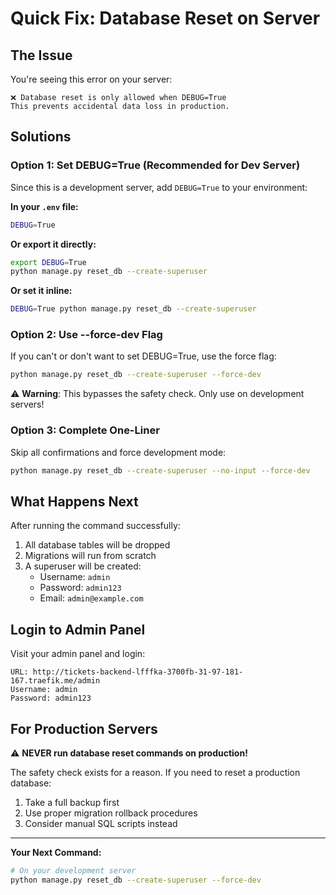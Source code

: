 # Quick Fix: Database Reset on Server

## The Issue

You're seeing this error on your server:

```
❌ Database reset is only allowed when DEBUG=True
This prevents accidental data loss in production.
```

## Solutions

### Option 1: Set DEBUG=True (Recommended for Dev Server)

Since this is a development server, add `DEBUG=True` to your environment:

**In your `.env` file:**
```bash
DEBUG=True
```

**Or export it directly:**
```bash
export DEBUG=True
python manage.py reset_db --create-superuser
```

**Or set it inline:**
```bash
DEBUG=True python manage.py reset_db --create-superuser
```

### Option 2: Use --force-dev Flag

If you can't or don't want to set DEBUG=True, use the force flag:

```bash
python manage.py reset_db --create-superuser --force-dev
```

⚠️ **Warning**: This bypasses the safety check. Only use on development servers!

### Option 3: Complete One-Liner

Skip all confirmations and force development mode:

```bash
python manage.py reset_db --create-superuser --no-input --force-dev
```

## What Happens Next

After running the command successfully:

1. All database tables will be dropped
2. Migrations will run from scratch
3. A superuser will be created:
   - Username: `admin`
   - Password: `admin123`
   - Email: `admin@example.com`

## Login to Admin Panel

Visit your admin panel and login:

```
URL: http://tickets-backend-lfffka-3700fb-31-97-181-167.traefik.me/admin
Username: admin
Password: admin123
```

## For Production Servers

⚠️ **NEVER run database reset commands on production!**

The safety check exists for a reason. If you need to reset a production database:
1. Take a full backup first
2. Use proper migration rollback procedures
3. Consider manual SQL scripts instead

---

**Your Next Command:**

```bash
# On your development server
python manage.py reset_db --create-superuser --force-dev
```

